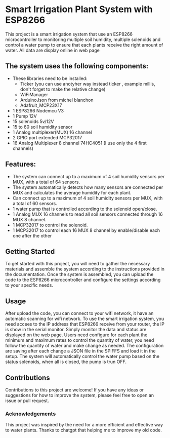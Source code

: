 # Smart Irrigation Plant System with ESP8266
This project is a smart irrigation system that use an ESP8266 microcontroller to monitoring multiple soil humidity, multiple solenoids and control a water pump to ensure that each plants receive the right amount of water.
All data are display online in web page

## The system uses the following components:
- These libraries need to be installed: 
  - Ticker (you can use anotyher way instead ticker , example millis, don't forget to make the relative change)
  - WiFiManager
  - ArduinoJson from michel blanchon
  - Adafruit_MCP23X17
- 1 ESP8266 Nodemcu V3
- 1 Pump 12V
- 15 solenoids 5v/12V
- 15 to 60 soil humidity sensor
- 1 Analog multiplexer(MUX) 16 channel
- 2 GPIO port extended MCP32017
- 16 Analog Multiplexer 8 channel 74HC4051 (I use only the 4 first channels)

## Features:
* The system can connect up to a maximum of 4 soil humidity sensors per MUX, with a total of 64 sensors.
* The system automatically detects how many sensors are connected per MUX and calculates the average humidity for each plant.
* Can connect up to a maximum of 4 soil humidity sensors per MUX, with a total of 60 sensors.
* 1 water pump that is controlled according to the solenoid open/close.
* 1 Analog MUX 16 channels to read all soil sensors connected through 16 MUX 8 channel.
* 1 MCP32017 to control the solenoid.
* 1 MCP32017 to control each 16 MUX 8 channel by enable/disable each one after the other

## Getting Started
To get started with this project, you will need to gather the necessary materials and assemble the system according to the instructions provided in the documentation.
Once the system is assembled, you can upload the code to the ESP8266 microcontroller and configure the settings according to your specific needs.

## Usage
After upload the code, you can connect to your wifi network, it have an automatic scanning for wifi network.
To use the smart irrigation system, you need accees to the IP address that ESP8266 receive from your router, the IP is show in the serial monitor.
Simply monitor the data and status are displayed on the web page.
Users need configure for each plant the minimum and maximum rates to control the quantity of water, you need follow the quantity of water and make change as needed.
The configuration are saving after each change a JSON file in the SPIFFS and load it in the setup.
The system will automatically control the water pump based on the status solenoids, when all is closed, the pump is trun OFF.

## Contributions
Contributions to this project are welcome! If you have any ideas or suggestions for how to improve the system, please feel free to open an issue or pull request.

### Acknowledgements
This project was inspired by the need for a more efficient and effective way to water plants. Thanks to chatgpt that helping me to improve my old code.
